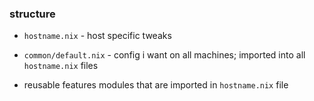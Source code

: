 ### structure

- `hostname.nix` - host specific tweaks

- `common/default.nix` - config i want on all machines; imported into all `hostname.nix` files

- reusable features modules that are imported in `hostname.nix` file
